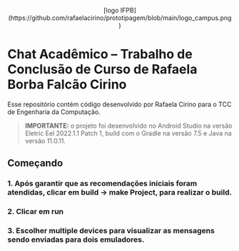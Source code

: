 <p align="center">
    [logo IFPB](https://github.com/rafaelacirino/prototipagem/blob/main/logo_campus.png)<br />
</p>

# Chat Acadêmico – Trabalho de Conclusão de Curso de Rafaela Borba Falcão Cirino

Esse repositório contém código desenvolvido por Rafaela Cirino para o TCC de Engenharia da Computação. 

> **IMPORTANTE:** o projeto foi desenvolvido no Android Studio  na versão Eletric Eel 2022.1.1 Patch 1, build com o Gradle na versão 7.5 e Java na versão 11.0.11.

## Começando

### 1. Após garantir que as recomendações iniciais foram atendidas, clicar em build -> make Project, para realizar o build.

### 2. Clicar em run

### 3. Escolher multiple devices para visualizar as mensagens sendo enviadas para dois emuladores. 


